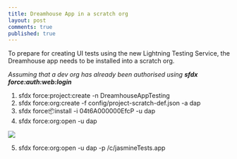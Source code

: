 ```yaml
---
title: Dreamhouse App in a scratch org
layout: post
comments: true
published: true
---
```


To prepare for creating UI tests using the new Lightning Testing Service, the Dreamhouse app needs to be installed into a scratch org.

_Assuming that a dev org has already been authorised using **sfdx force:auth:web:login**_

1. sfdx force:project:create -n DreamhouseAppTesting
2. sfdx force:org:create -f config/project-scratch-def.json -a dap
3. sfdx force:package:install -i 04t6A000000EfcP  -u dap
4. sfdx force:org:open -u dap


<img src="{{ site.url }}/assets/gifs/dreamhouse-app-via-sfdx.gif" />

5. sfdx force:org:open -u dap -p /c/jasmineTests.app
